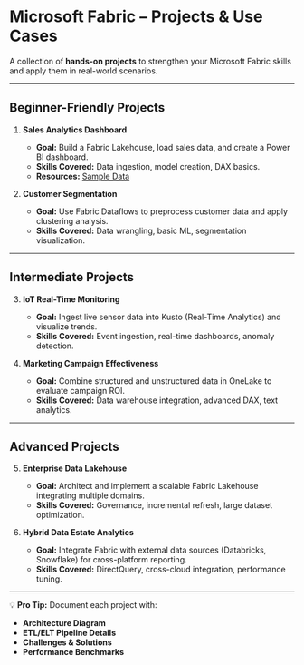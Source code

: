 # Microsoft Fabric – Projects & Use Cases

A collection of **hands-on projects** to strengthen your Microsoft Fabric skills and apply them in real-world scenarios.

---

## Beginner-Friendly Projects
1. **Sales Analytics Dashboard**
   - **Goal:** Build a Fabric Lakehouse, load sales data, and create a Power BI dashboard.
   - **Skills Covered:** Data ingestion, model creation, DAX basics.
   - **Resources:** [Sample Data](https://github.com/microsoft/fabric-samples)

2. **Customer Segmentation**
   - **Goal:** Use Fabric Dataflows to preprocess customer data and apply clustering analysis.
   - **Skills Covered:** Data wrangling, basic ML, segmentation visualization.

---

## Intermediate Projects
3. **IoT Real-Time Monitoring**
   - **Goal:** Ingest live sensor data into Kusto (Real-Time Analytics) and visualize trends.
   - **Skills Covered:** Event ingestion, real-time dashboards, anomaly detection.

4. **Marketing Campaign Effectiveness**
   - **Goal:** Combine structured and unstructured data in OneLake to evaluate campaign ROI.
   - **Skills Covered:** Data warehouse integration, advanced DAX, text analytics.

---

## Advanced Projects
5. **Enterprise Data Lakehouse**
   - **Goal:** Architect and implement a scalable Fabric Lakehouse integrating multiple domains.
   - **Skills Covered:** Governance, incremental refresh, large dataset optimization.

6. **Hybrid Data Estate Analytics**
   - **Goal:** Integrate Fabric with external data sources (Databricks, Snowflake) for cross-platform reporting.
   - **Skills Covered:** DirectQuery, cross-cloud integration, performance tuning.

---

💡 **Pro Tip:** Document each project with:
- **Architecture Diagram**
- **ETL/ELT Pipeline Details**
- **Challenges & Solutions**
- **Performance Benchmarks**
